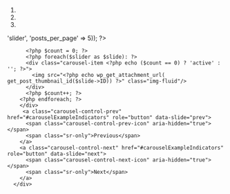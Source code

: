 <?php



# Bootstrap-4.0-WordPress-Bootstrap-Carousel
 For output in template file :
 
 <div id="carouselExampleIndicators" class="carousel slide" data-ride="carousel">
        <ol class="carousel-indicators">
          <li data-target="#carouselExampleIndicators" data-slide-to="0" class="active"></li>
          <li data-target="#carouselExampleIndicators" data-slide-to="1"></li>
          <li data-target="#carouselExampleIndicators" data-slide-to="2"></li>
        </ol>
		 <!-- Wrapper for slides -->
		<div class="carousel-inner" role="listbox">
		<?php $slider = get_posts(array('post_type' => 'slider', 'posts_per_page' => 5)); ?>
		  <?php $count = 0; ?>
		  <?php foreach($slider as $slide): ?>
		  <div class="carousel-item <?php echo ($count == 0) ? 'active' : ''; ?>">
			<img src="<?php echo wp_get_attachment_url( get_post_thumbnail_id($slide->ID)) ?>" class="img-fluid"/>
		  </div>
		  <?php $count++; ?>
		<?php endforeach; ?>
		</div>
         <a class="carousel-control-prev" href="#carouselExampleIndicators" role="button" data-slide="prev">
          <span class="carousel-control-prev-icon" aria-hidden="true"></span>
          <span class="sr-only">Previous</span>
        </a>
        <a class="carousel-control-next" href="#carouselExampleIndicators" role="button" data-slide="next">
          <span class="carousel-control-next-icon" aria-hidden="true"></span>
          <span class="sr-only">Next</span>
        </a>
      </div>
